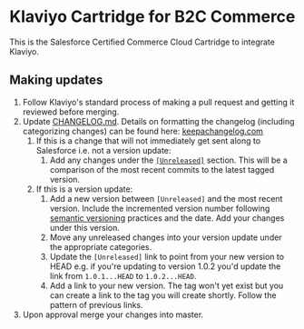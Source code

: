 # Klaviyo Cartridge for B2C Commerce

This is the Salesforce Certified Commerce Cloud Cartridge to integrate Klaviyo.

## Making updates
1) Follow Klaviyo's standard process of making a pull request and getting it reviewed before merging.
2) Update [CHANGELOG.md](https://github.com/klaviyo/SFCC_Klaviyo/blob/master/CHANGELOG.md). Details on formatting the changelog (including categorizing changes) can be found here: [keepachangelog.com](https://keepachangelog.com/en/1.0.0/)
    1) If this is a change that will not immediately get sent along to Salesforce i.e. not a version update:
        1) Add any changes under the [`[Unreleased]`](https://github.com/klaviyo/SFCC_Klaviyo/blob/master/CHANGELOG.md#unreleased) section. This will be a comparison of the most recent commits to the latest tagged version.
    2) If this is a version update:
        1) Add a new version between `[Unreleased]` and the most recent version. Include the incremented version number following [semantic versioning](https://semver.org/spec/v2.0.0.html) practices and the date. Add your changes under this version.
        2) Move any unreleased changes into your version update under the appropriate categories.
        3) Update the `[Unreleased]` link to point from your new version to HEAD e.g. if you're updating to version 1.0.2 you'd update the link from `1.0.1...HEAD` to `1.0.2...HEAD`.
        4) Add a link to your new version. The tag won't yet exist but you can create a link to the tag you will create shortly. Follow the pattern of previous links.
3) Upon approval merge your changes into master.